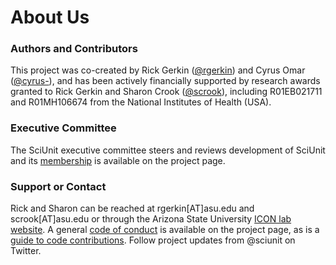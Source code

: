 # About Us

### Authors and Contributors
This project was co-created by Rick Gerkin ([@rgerkin](http://github.com/rgerkin)) and Cyrus Omar ([@cyrus-](http://github.com/cyrus-)), and has been actively financially supported by research awards granted to Rick Gerkin and Sharon Crook ([@scrook](http://github.com/scrook)), including R01EB021711 and R01MH106674 from the National Institutes of Health (USA). 
### Executive Committee
The SciUnit executive committee steers and reviews development of SciUnit and its [membership](https://github.com/scidash/sciunit/blob/master/COMMITTEE.md) is available on the project page.
### Support or Contact
Rick and Sharon can be reached at rgerkin[AT]asu.edu and scrook[AT]asu.edu or through the Arizona State University [ICON lab website](http://iconlab.asu.edu). A general [code of conduct](https://github.com/scidash/sciunit/blob/master/CODE_OF_CONDUCT.md) is available on the project page, as is a [guide to code contributions](https://github.com/scidash/sciunit/blob/master/CONTRIBUTING.md). Follow project updates from @sciunit on Twitter.